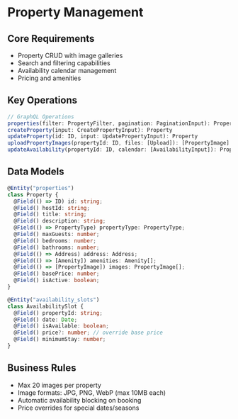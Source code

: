 # Property Management

## Core Requirements

- Property CRUD with image galleries
- Search and filtering capabilities
- Availability calendar management
- Pricing and amenities

## Key Operations

```typescript
// GraphQL Operations
properties(filter: PropertyFilter, pagination: PaginationInput): PropertyConnection
createProperty(input: CreatePropertyInput): Property
updateProperty(id: ID, input: UpdatePropertyInput): Property
uploadPropertyImages(propertyId: ID, files: [Upload]): [PropertyImage]
updateAvailability(propertyId: ID, calendar: [AvailabilityInput]): Property
```

## Data Models

```typescript
@Entity("properties")
class Property {
  @Field(() => ID) id: string;
  @Field() hostId: string;
  @Field() title: string;
  @Field() description: string;
  @Field(() => PropertyType) propertyType: PropertyType;
  @Field() maxGuests: number;
  @Field() bedrooms: number;
  @Field() bathrooms: number;
  @Field(() => Address) address: Address;
  @Field(() => [Amenity]) amenities: Amenity[];
  @Field(() => [PropertyImage]) images: PropertyImage[];
  @Field() basePrice: number;
  @Field() isActive: boolean;
}

@Entity("availability_slots")
class AvailabilitySlot {
  @Field() propertyId: string;
  @Field() date: Date;
  @Field() isAvailable: boolean;
  @Field() price?: number; // override base price
  @Field() minimumStay: number;
}
```

## Business Rules

- Max 20 images per property
- Image formats: JPG, PNG, WebP (max 10MB each)
- Automatic availability blocking on booking
- Price overrides for special dates/seasons
